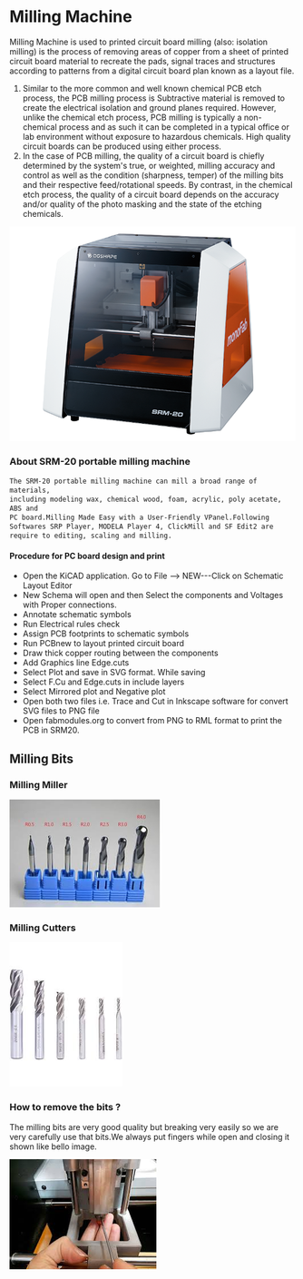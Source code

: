 # Milling Machine
Milling Machine is used to printed circuit board milling (also: isolation milling) is the process of removing areas of copper from a sheet of printed circuit board material to recreate the pads, signal traces and structures according to patterns from a digital circuit board plan known as a layout file.  
 1. Similar to the more common and well known chemical PCB etch process, the PCB milling process is Subtractive material is removed to create the electrical isolation and ground planes required. However, unlike the chemical etch process, PCB milling is typically a non-chemical process and as such it can be completed in a typical office or lab environment without exposure to hazardous chemicals. High quality circuit boards can be produced using either process.  
 2. In the case of PCB milling, the quality of a circuit board is chiefly determined by the system's true, or weighted, milling accuracy and control as well as the condition (sharpness, temper) of the milling bits and their respective feed/rotational speeds. By contrast, in the chemical etch process, the quality of a circuit board depends on the accuracy and/or quality of the photo masking and the state of the etching chemicals.

![](image/millingmachine.jpg) 


### About SRM-20 portable milling machine 
    The SRM-20 portable milling machine can mill a broad range of materials,  
    including modeling wax, chemical wood, foam, acrylic, poly acetate, ABS and  
    PC board.Milling Made Easy with a User-Friendly VPanel.Following   
    Softwares SRP Player, MODELA Player 4, ClickMill and SF Edit2 are   
    require to editing, scaling and milling.

#### Procedure for PC board design and print 
- Open the KiCAD application. Go to File --> NEW---Click on Schematic Layout Editor
- New Schema will open and then Select the components and Voltages with Proper connections.
- Annotate schematic symbols 
- Run Electrical rules check 
- Assign PCB footprints to schematic symbols
- Run PCBnew to layout printed circuit board 
- Draw thick copper routing between the components
- Add Graphics line Edge.cuts 
- Select Plot and save in SVG format. While saving 
- Select F.Cu and Edge.cuts in include layers 
- Select Mirrored plot and Negative plot 
- Open both two files i.e. Trace and Cut in Inkscape software for convert SVG files to PNG file 
- Open fabmodules.org to convert from PNG to RML format to print the PCB in SRM20.


## Milling Bits

### Milling Miller 
![](image/millingbits_millImg.jpg)


### Milling Cutters
![](image/millingbits_cutimg.jpg)

### How to remove the bits ?
The milling bits are very good quality but breaking very easily so we are very carefully use that bits.We always put fingers while open and closing it shown like bello image.  

![](image/bits_careimges.jpg)
